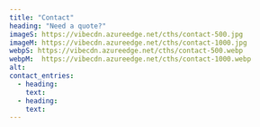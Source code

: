 ```yaml
---
title: "Contact"
heading: "Need a quote?"
imageS: https://vibecdn.azureedge.net/cths/contact-500.jpg
imageM: https://vibecdn.azureedge.net/cths/contact-1000.jpg
webpS: https://vibecdn.azureedge.net/cths/contact-500.webp
webpM:  https://vibecdn.azureedge.net/cths/contact-1000.webp
alt:
contact_entries:
  - heading: 
    text: 
  - heading: 
    text: 
---
```



